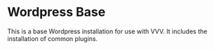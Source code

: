 # Wordpress Base

This is a base Wordpress installation for use with VVV. It includes the installation of common plugins.